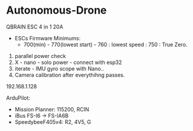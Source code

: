 # Autonomous-Drone


QBRAIN ESC 4 in 1 20A 
-   ESCs Firmware Minimums: 
    - 700(min) - 770(lowest start) - 760 : lowest speed : 750 : True Zero. 

1. parallel power check
2.   X - nano - solo power - connect with esp32
3.   iterate - IMU gyro scope with Nano..
4.   Camera calibration after everythihng passes. 

192.168.1.128


ArduPilot:
-   Mission Planner: 115200, RCIN
-   iBus FS-I6 -> FS-IA6B
-   SpeedybeeF405v4: R2, 4V5, G